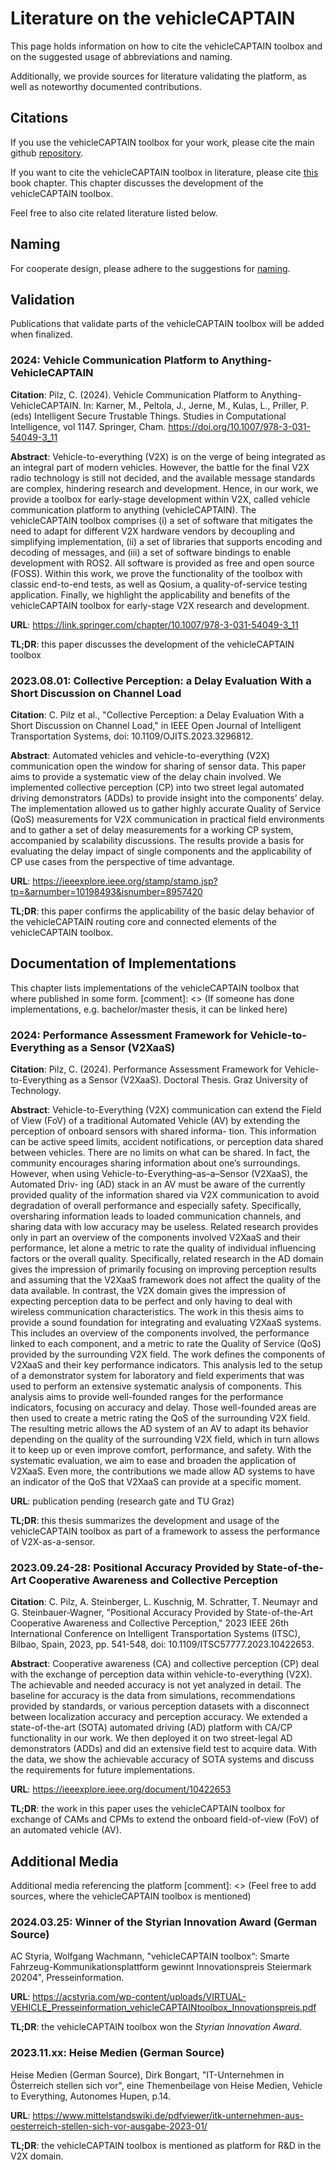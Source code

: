 # Literature on the vehicleCAPTAIN
This page holds information on how to cite the vehicleCAPTAIN toolbox and on the suggested usage of abbreviations and naming.

Additionally, we provide sources for literature validating the platform, as well as noteworthy documented contributions.

## Citations
If you use the vehicleCAPTAIN toolbox for your work, please cite the main github [repository](https://github.com/virtual-vehicle/vehicle_captain).

If you want to cite the vehicleCAPTAIN toolbox in literature, please cite [this](https://link.springer.com/chapter/10.1007/978-3-031-54049-3_11) book chapter. This chapter discusses the development of the vehicleCAPTAIN toolbox.

Feel free to also cite related literature listed below.

## Naming
For cooperate design, please adhere to the suggestions for [naming](doc/NAMING.md).

## Validation
Publications that validate parts of the vehicleCAPTAIN toolbox will be added when finalized.

### 2024: Vehicle Communication Platform to Anything-VehicleCAPTAIN
**Citation**: Pilz, C. (2024). Vehicle Communication Platform to Anything-VehicleCAPTAIN. In: Karner, M., Peltola, J., Jerne, M., Kulas, L., Priller, P. (eds) Intelligent Secure Trustable Things. Studies in Computational Intelligence, vol 1147. Springer, Cham. https://doi.org/10.1007/978-3-031-54049-3_11

**Abstract**: Vehicle-to-everything (V2X) is on the verge of being integrated as an integral part of modern vehicles. However, the battle for the final V2X radio technology is still not decided, and the available message standards are complex, hindering research and development. Hence, in our work, we provide a toolbox for early-stage development within V2X, called vehicle communication platform to anything (vehicleCAPTAIN). The vehicleCAPTAIN toolbox comprises (i) a set of software that mitigates the need to adapt for different V2X hardware vendors by decoupling and simplifying implementation, (ii) a set of libraries that supports encoding and decoding of messages, and (iii) a set of software bindings to enable development with ROS2. All software is provided as free and open source (FOSS). Within this work, we prove the functionality of the toolbox with classic end-to-end tests, as well as Qosium, a quality-of-service testing application. Finally, we highlight the applicability and benefits of the vehicleCAPTAIN toolbox for early-stage V2X research and development.

**URL**: https://link.springer.com/chapter/10.1007/978-3-031-54049-3_11

**TL;DR**: this paper discusses the development of the vehicleCAPTAIN toolbox

### 2023.08.01: Collective Perception: a Delay Evaluation With a Short Discussion on Channel Load
**Citation**: C. Pilz et al., "Collective Perception: a Delay Evaluation With a Short Discussion on Channel Load," in IEEE Open Journal of Intelligent Transportation Systems, doi: 10.1109/OJITS.2023.3296812.

**Abstract**: Automated vehicles and vehicle-to-everything (V2X) communication open the window for sharing of sensor data. This paper aims to provide a systematic view of the delay chain involved. We implemented collective perception (CP) into two street legal automated driving demonstrators (ADDs) to provide insight into the components’ delay. The implementation allowed us to gather highly accurate Quality of Service (QoS) measurements for V2X communication in practical field environments and to gather a set of delay measurements for a working CP system, accompanied by scalability discussions. The results provide a basis for evaluating the delay impact of single components and the applicability of CP use cases from the perspective of time advantage.

**URL**: https://ieeexplore.ieee.org/stamp/stamp.jsp?tp=&arnumber=10198493&isnumber=8957420

**TL;DR**: this paper confirms the applicability of the basic delay behavior of the vehicleCAPTAIN routing core and connected elements of the vehicleCAPTAIN toolbox.


## Documentation of Implementations
This chapter lists implementations of the vehicleCAPTAIN toolbox that where published in some form.
[comment]: <> (If someone has done implementations, e.g. bachelor/master thesis, it can be linked here)

### 2024: Performance Assessment Framework for Vehicle-to-Everything as a Sensor (V2XaaS)
**Citation**: Pilz, C. (2024). Performance Assessment Framework for Vehicle-to-Everything as a Sensor (V2XaaS). Doctoral Thesis. Graz University of Technology.

**Abstract**: Vehicle-to-Everything (V2X) communication can extend the Field of View (FoV) of a traditional
Automated Vehicle (AV) by extending the perception of onboard sensors with shared informa-
tion. This information can be active speed limits, accident notifications, or perception data
shared between vehicles. There are no limits on what can be shared. In fact, the community
encourages sharing information about one’s surroundings.
However, when using Vehicle-to-Everything–as–a–Sensor (V2XaaS), the Automated Driv-
ing (AD) stack in an AV must be aware of the currently provided quality of the information
shared via V2X communication to avoid degradation of overall performance and especially
safety. Specifically, oversharing information leads to loaded communication channels, and
sharing data with low accuracy may be useless.
Related research provides only in part an overview of the components involved V2XaaS
and their performance, let alone a metric to rate the quality of individual influencing factors
or the overall quality. Specifically, related research in the AD domain gives the impression of
primarily focusing on improving perception results and assuming that the V2XaaS framework
does not affect the quality of the data available. In contrast, the V2X domain gives the
impression of expecting perception data to be perfect and only having to deal with wireless
communication characteristics.
The work in this thesis aims to provide a sound foundation for integrating and evaluating
V2XaaS systems. This includes an overview of the components involved, the performance
linked to each component, and a metric to rate the Quality of Service (QoS) provided by the
surrounding V2X field.
The work defines the components of V2XaaS and their key performance indicators. This
analysis led to the setup of a demonstrator system for laboratory and field experiments that
was used to perform an extensive systematic analysis of components. This analysis aims to
provide well-founded ranges for the performance indicators, focusing on accuracy and delay.
Those well-founded areas are then used to create a metric rating the QoS of the surrounding
V2X field.
The resulting metric allows the AD system of an AV to adapt its behavior depending on
the quality of the surrounding V2X field, which in turn allows it to keep up or even improve
comfort, performance, and safety.
With the systematic evaluation, we aim to ease and broaden the application of V2XaaS.
Even more, the contributions we made allow AD systems to have an indicator of the QoS that
V2XaaS can provide at a specific moment.

**URL**: publication pending (research gate and TU Graz)

**TL;DR**: this thesis summarizes the development and usage of the vehicleCAPTAIN toolbox as part of a framework to assess the performance of V2X-as-a-sensor.

### 2023.09.24-28: Positional Accuracy Provided by State-of-the-Art Cooperative Awareness and Collective Perception
**Citation**: C. Pilz, A. Steinberger, L. Kuschnig, M. Schratter, T. Neumayr and G. Steinbauer-Wagner, "Positional Accuracy Provided by State-of-the-Art Cooperative Awareness and Collective Perception," 2023 IEEE 26th International Conference on Intelligent Transportation Systems (ITSC), Bilbao, Spain, 2023, pp. 541-548, doi: 10.1109/ITSC57777.2023.10422653.

**Abstract**: Cooperative awareness (CA) and collective perception (CP) deal with the exchange of perception data within vehicle-to-everything (V2X). The achievable and needed accuracy is not yet analyzed in detail. The baseline for accuracy is the data from simulations, recommendations provided by standards, or various perception datasets with a disconnect between localization accuracy and perception accuracy. We extended a state-of-the-art (SOTA) automated driving (AD) platform with CA/CP functionality in our work. We then deployed it on two street-legal AD demonstrators (ADDs) and did an extensive field test to acquire data. With the data, we show the achievable accuracy of SOTA systems and discuss the requirements for future implementations.

**URL**: https://ieeexplore.ieee.org/document/10422653

**TL;DR**: the work in this paper uses the vehicleCAPTAIN toolbox for exchange of CAMs and CPMs to extend the onboard field-of-view (FoV) of an automated vehicle (AV).

## Additional Media
Additional media referencing the platform
[comment]: <> (Feel free to add sources, where the vehicleCAPTAIN toolbox is mentioned)

### 2024.03.25: Winner of the Styrian Innovation Award (German Source)
AC Styria, Wolfgang Wachmann, "vehicleCAPTAIN toolbox“: Smarte Fahrzeug-Kommunikationsplattform gewinnt Innovationspreis Steiermark 20204", Presseinformation.

**URL**: https://acstyria.com/wp-content/uploads/VIRTUAL-VEHICLE_Presseinformation_vehicleCAPTAINtoolbox_Innovationspreis.pdf

**TL;DR**: the vehicleCAPTAIN toolbox won the _Styrian Innovation Award_.


### 2023.11.xx: Heise Medien (German Source)
Heise Medien (German Source), Dirk Bongart, "IT-Unternehmen in Österreich stellen sich vor", eine Themenbeilage von Heise Medien, Vehicle to Everything, Autonomes Hupen, p.14.

**URL**: https://www.mittelstandswiki.de/pdfviewer/itk-unternehmen-aus-oesterreich-stellen-sich-vor-ausgabe-2023-01/

**TL;DR**: the vehicleCAPTAIN toolbox is mentioned as platform for R&D in the V2X domain.